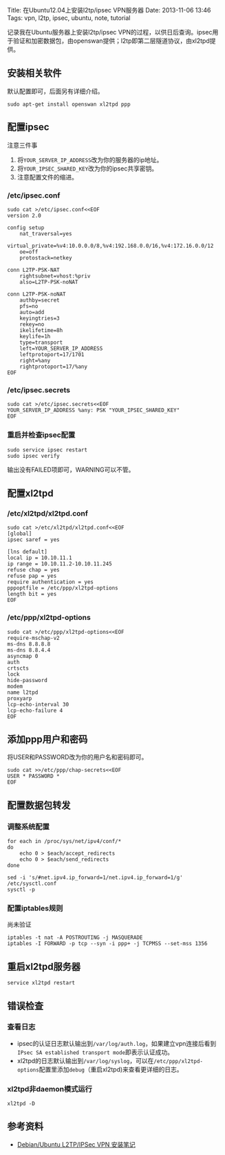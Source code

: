 Title: 在Ubuntu12.04上安装l2tp/ipsec VPN服务器
Date: 2013-11-06 13:46
Tags: vpn, l2tp, ipsec, ubuntu, note, tutorial

[1]: http://wangyan.org/blog/debian-l2tp-ipsec-vpn.html "http://wangyan.org/blog/debian-l2tp-ipsec-vpn.html"

记录我在Ubuntu服务器上安装l2tp/ipsec VPN的过程，以供日后查询。ipsec用于验证和加密数据包，由openswan提供；l2tp即第二层隧道协议，由xl2tpd提供。

## 安装相关软件

默认配置即可，后面另有详细介绍。

    sudo apt-get install openswan xl2tpd ppp

## 配置ipsec
注意三件事

1. 将`YOUR_SERVER_IP_ADDRESS`改为你的服务器的ip地址。
2. 将`YOUR_IPSEC_SHARED_KEY`改为你的ipsec共享密钥。
3. 注意配置文件的缩进。

### /etc/ipsec.conf

    sudo cat >/etc/ipsec.conf<<EOF
    version 2.0
     
    config setup
        nat_traversal=yes
        virtual_private=%v4:10.0.0.0/8,%v4:192.168.0.0/16,%v4:172.16.0.0/12
        oe=off
        protostack=netkey

    conn L2TP-PSK-NAT
        rightsubnet=vhost:%priv
        also=L2TP-PSK-noNAT

    conn L2TP-PSK-noNAT
        authby=secret
        pfs=no
        auto=add
        keyingtries=3
        rekey=no
        ikelifetime=8h
        keylife=1h
        type=transport
        left=YOUR_SERVER_IP_ADDRESS
        leftprotoport=17/1701
        right=%any
        rightprotoport=17/%any
    EOF

### /etc/ipsec.secrets

    sudo cat >/etc/ipsec.secrets<<EOF
    YOUR_SERVER_IP_ADDRESS %any: PSK "YOUR_IPSEC_SHARED_KEY"
    EOF

### 重启并检查ipsec配置

    sudo service ipsec restart
    sudo ipsec verify

输出没有FAILED项即可，WARNING可以不管。

## 配置xl2tpd
### /etc/xl2tpd/xl2tpd.conf

    sudo cat >/etc/xl2tpd/xl2tpd.conf<<EOF
    [global]
    ipsec saref = yes
 
    [lns default]
    local ip = 10.10.11.1
    ip range = 10.10.11.2-10.10.11.245
    refuse chap = yes
    refuse pap = yes
    require authentication = yes
    pppoptfile = /etc/ppp/xl2tpd-options
    length bit = yes
    EOF

### /etc/ppp/xl2tpd-options

    sudo cat >/etc/ppp/xl2tpd-options<<EOF
    require-mschap-v2
    ms-dns 8.8.8.8
    ms-dns 8.8.4.4
    asyncmap 0
    auth
    crtscts
    lock
    hide-password
    modem
    name l2tpd
    proxyarp
    lcp-echo-interval 30
    lcp-echo-failure 4
    EOF

## 添加ppp用户和密码
将USER和PASSWORD改为你的用户名和密码即可。

    sudo cat >>/etc/ppp/chap-secrets<<EOF
    USER * PASSWORD *
    EOF

## 配置数据包转发
### 调整系统配置

    for each in /proc/sys/net/ipv4/conf/*
    do
        echo 0 > $each/accept_redirects
        echo 0 > $each/send_redirects
    done

    sed -i 's/#net.ipv4.ip_forward=1/net.ipv4.ip_forward=1/g' /etc/sysctl.conf
    sysctl -p

### 配置iptables规则
尚未验证

    iptables -t nat -A POSTROUTING -j MASQUERADE
    iptables -I FORWARD -p tcp --syn -i ppp+ -j TCPMSS --set-mss 1356

## 重启xl2tpd服务器

    service xl2tpd restart

## 错误检查

### 查看日志

*  ipsec的认证日志默认输出到`/var/log/auth.log`，如果建立vpn连接后看到`IPsec SA established transport mode`即表示认证成功。
*  xl2tpd的日志默认输出到`/var/log/syslog`，可以在`/etc/ppp/xl2tpd-options`配置里添加`debug`（重启xl2tpd)来查看更详细的日志。

### xl2tpd非daemon模式运行

    xl2tpd -D

## 参考资料

*  [Debian/Ubuntu L2TP/IPSec VPN 安装笔记][1]

